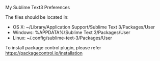My Sublime Text3 Preferences

The files should be located in:

- OS X: ~/Library/Application Support/Sublime Text 3/Packages/User
- Windows: %APPDATA%\Sublime Text 3/Packages/User
- Linux: ~/.config/sublime-text-3/Packages/User

To install package control plugin, please refer https://packagecontrol.io/installation
